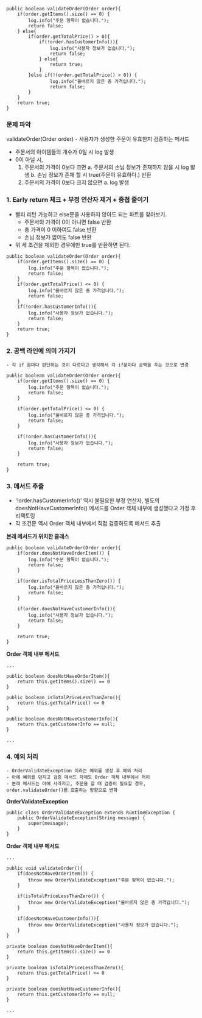 ```
public boolean validateOrder(Order order){
    if(order.getItems().size() == 0) {
        log.info("주문 항목이 없습니다.");
        return false;
    } else{
        if(order.getTotalPrice() > 0){
            if(!order.hasCustomerInfo()){
                log.info("사용자 정보가 없습니다.");
                return false;
            } else{
                return true;
            }
        }else if(!(order.getTotalPrice() > 0)) {
                log.info("올바르지 않은 총 가격입니다.");
                return false;
        }
    }
    return true;
}
```
### 문제 파악
validateOrder(Order order) - 사용자가 생성한 주문이 유효한지 검증하는 메서드

- 주문서의 아이템들의 개수가 0일 시 log 발생
- 0이 아닐 시, 
    1. 주문서의 가격이 0보다 크면
        a. 주문서의 손님 정보가 존재하지 않을 시 log 발생 
        b. 손님 정보가 존재 할 시 true(주문이 유효하다.) 반환
    2. 주문서의 가격이 0보다 크지 않으면
        a. log 발생

### 1. Early return 체크 + 부정 연산자 제거 + 중첩 줄이기
   - 빨리 리턴 가능하고 else문을 사용하지 않아도 되는 파트를 찾아보기.
     - 주문서의 가격이 0이 아니면 false 반환
     - 총 가격이 0 이하여도 false 반환
     - 손님 정보가 없어도 false 반환
   - 위 세 조건을 제외한 경우에만 true를 반환하면 된다.

```
public boolean validateOrder(Order order){
    if(order.getItems().size() == 0) {
        log.info("주문 항목이 없습니다.");
        return false;
    } 
    if(order.getTotalPrice() <= 0) {
        log.info("올바르지 않은 총 가격입니다.");
        return false;
    }
    if(!order.hasCustomerInfo()){
        log.info("사용자 정보가 없습니다.");
        return false;
    }
    return true;
}
```

### 2. 공백 라인에 의미 가지기
    - 각 if 문마다 판단하는 것이 다르다고 생각해서 각 if문마다 공백을 주는 것으로 변경

```
public boolean validateOrder(Order order){
    if(order.getItems().size() == 0) {
        log.info("주문 항목이 없습니다.");
        return false;
    } 
    
    if(order.getTotalPrice() <= 0) {
        log.info("올바르지 않은 총 가격입니다.");
        return false;
    }
    
    if(!order.hasCustomerInfo()){
        log.info("사용자 정보가 없습니다.");
        return false;
    }
    
    return true;
}
```

### 3. 메서드 추출
   - '!order.hasCustomerInfo()' 역시 불필요한 부정 연산자, 별도의 doesNotHaveCustomerInfo() 메서드를 Order 객체 내부에 생성했다고 가정 후 리팩토링
   - 각 조건문 역시 Order 객체 내부에서 직접 검증하도록 메서드 추출

**본래 메서드가 위치한 클래스**   
```
public boolean validateOrder(Order order){
    if(order.doesNotHaveOrderItem()) {
        log.info("주문 항목이 없습니다.");
        return false;
    } 
    
    if(order.isTotalPriceLessThanZero()) {
        log.info("올바르지 않은 총 가격입니다.");
        return false;
    }
    
    if(order.doesNotHaveCustomerInfo()){
        log.info("사용자 정보가 없습니다.");
        return false;
    }
    
    return true;
}
```

**Order 객체 내부 메서드**
```
...

public boolean doesNotHaveOrderItem(){
    return this.getItems().size() == 0
}

public boolean isTotalPriceLessThanZero(){
    return this.getTotalPrice() <= 0
}

public boolean doesNotHaveCustomerInfo(){
    return this.getCustomerInfo == null;
}

...

```

### 4. 예외 처리
    - OrderValidateException 이라는 예외를 생성 후 예외 처리
    - 아예 예외를 던지고 검증 메서드 자체도 Order 객체 내부에서 처리
    - 본래 메서드는 아예 사라지고, 주문을 할 때 검증이 필요할 경우, order.validateOrder()를 호출하는 방향으로 변화
   
**OrderValidateException**   
```
public class OrderValidateException extends RuntimeException {
    public OrderValidateException(String message) {
        super(message);
    }
}
```

**Order 객체 내부 메서드**
```
...

public void validateOrder(){
    if(doesNotHaveOrderItem()) {
        throw new OrderValidateException("주문 항목이 없습니다.");
    }
    
    if(isTotalPriceLessThanZero()) {
        throw new OrderValidateException("올바르지 않은 총 가격입니다.");
    }
    
    if(doesNotHaveCustomerInfo()){
        throw new OrderValidateException("사용자 정보가 없습니다.");
    }
}

private boolean doesNotHaveOrderItem(){
    return this.getItems().size() == 0
}

private boolean isTotalPriceLessThanZero(){
    return this.getTotalPrice() <= 0
}

private boolean doesNotHaveCustomerInfo(){
    return this.getCustomerInfo == null;
}

...

```